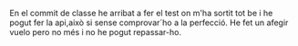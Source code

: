En el commit de classe he arribat a fer el test on m'ha sortit tot be i he pogut fer la api,això si sense comprovar´ho a la perfecció. He fet un afegir vuelo pero no més i no he pogut repassar-ho.
